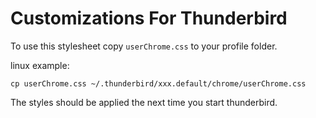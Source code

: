 # Customizations For Thunderbird

To use this stylesheet copy `userChrome.css` to your profile folder.

linux example:

    cp userChrome.css ~/.thunderbird/xxx.default/chrome/userChrome.css

The styles should be applied the next time you start thunderbird.